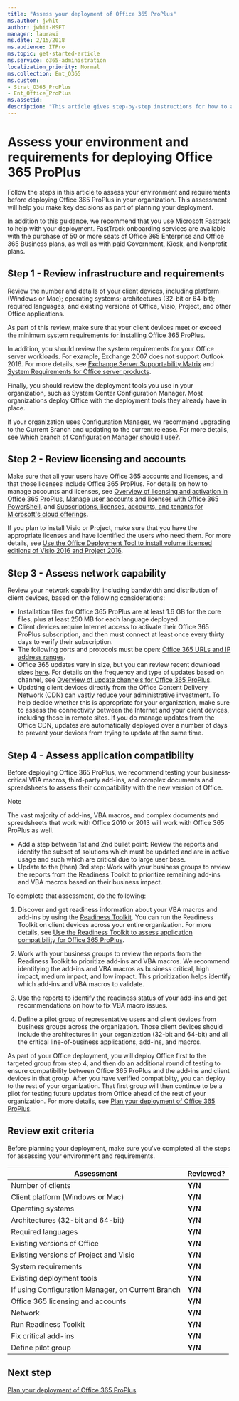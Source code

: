 ```yaml
---
title: "Assess your deployment of Office 365 ProPlus"
ms.author: jwhit
author: jwhit-MSFT
manager: laurawi
ms.date: 2/15/2018
ms.audience: ITPro
ms.topic: get-started-article
ms.service: o365-administration
localization_priority: Normal
ms.collection: Ent_O365
ms.custom:
- Strat_O365_ProPlus
- Ent_Office_ProPlus
ms.assetid:
description: "This article gives step-by-step instructions for how to assess your enivorment and requirements before deploying Office 365 ProPlus.  The article is intended for administrators in enterprise environments working with hundreds or thousands of computers."
---
```


# Assess your environment and requirements for deploying Office 365 ProPlus

Follow the steps in this article to assess your environment and requirements before deploying Office 365 ProPlus in your organization. This assessment will help you make key decisions as part of planning your deployment.

In addition to this guidance, we recommend that you use [Microsoft Fastrack](https://fasttrack.microsoft.com/office) to help with your deployment. FastTrack onboarding services are available with the purchase of 50 or more seats of Office 365 Enterprise and Office 365 Business plans, as well as with paid Government, Kiosk, and Nonprofit plans.

## Step 1 - Review infrastructure and requirements

Review the number and details of your client devices, including platform (Windows or Mac); operating systems; architectures (32-bit or 64-bit); required languages; and existing versions of Office, Visio, Project, and other Office applications. 

As part of this review, make sure that your client devices meet or exceed the [minimum system requirements for installing Office 365 ProPlus](https://products.office.com/en-us/office-system-requirements).

In addition, you should review the system requirements for your Office server workloads. For example, Exchange 2007 does not support Outlook 2016. For more details, see [Exchange Server Supportability Matrix](https://technet.microsoft.com/library/ff728623(v=exchg.150).aspx) and [System Requirements for Office server products](https://products.office.com/en-US/office-system-requirements).

Finally, you should review the deployment tools you use in your organization, such as System Center Configuration Manager. Most organizations deploy Office with the deployment tools they already have in place. 

If your organization uses Configuration Manager, we recommend upgrading to the Current Branch and updating to the current release. For more details, see [Which branch of Configuration Manager should I use?](https://docs.microsoft.com/en-us/sccm/core/understand/which-branch-should-i-use).

## Step 2 - Review licensing and accounts

Make sure that all your users have Office 365 accounts and licenses, and that those licenses include Office 365 ProPlus. For details on how to manage accounts and licenses, see [Overview of licensing and activation in Office 365 ProPlus](overview-of-licensing-and-activation-in-office-365-proplus.md), [Manage user accounts and licenses with Office 365 PowerShell](https://docs.microsoft.com/en-us/office365/enterprise/powershell/manage-user-accounts-and-licenses-with-office-365-powershell), and [Subscriptions, licenses, accounts, and tenants for Microsoft's cloud offerings](https://docs.microsoft.com/en-us/office365/enterprise/subscriptions-licenses-accounts-and-tenants-for-microsoft-cloud-offerings).

If you plan to install Visio or Project, make sure that you have the appropriate licenses and have identified the users who need them. For more details, see [Use the Office Deployment Tool to install volume licensed editions of Visio 2016 and Project 2016](use-the-office-deployment-tool-to-install-volume-licensed-editions-of-visio-2016.md).

## Step 3 - Assess network capability

Review your network capability, including bandwidth and distribution of client devices, based on the following considerations:

- Installation files for Office 365 ProPlus are at least 1.6 GB for the core files, plus at least 250 MB for each language deployed. 
- Client devices require Internet access to activate their Office 365 ProPlus subscription, and then must connect at least once every thirty days to verify their subscription. 
- The following ports and protocols must be open: [Office 365 URLs and IP address ranges](https://support.office.com/en-us/article/Office-365-URLs-and-IP-address-ranges-8548a211-3fe7-47cb-abb1-355ea5aa88a2?ui=en-US&rs=en-US&ad=US).
- Office 365 updates vary in size, but you can review recent download sizes [here](https://support.office.com/en-us/article/Download-sizes-approximate-for-channel-updates-to-Office-365-ProPlus-190f41e4-064d-486b-9c95-db08f973687c). For details on the frequency and type of updates based on channel, see [Overview of update channels for Office 365 ProPlus](overview-of-update-channels-for-office-365-proplus.md).  
- Updating client devices directly from the Office Content Delivery Network (CDN) can vastly reduce your administrative investment. To help decide whether this is appropriate for your organization, make sure to assess the connectivity between the Internet and your client devices, including those in remote sites. If you do manage updates from the Office CDN, updates are automatically deployed over a number of days to prevent your devices from trying to update at the same time. 

## Step 4 - Assess application compatibility

Before deploying Office 365 ProPlus, we recommend testing your business-critical VBA macros, third-party add-ins, and complex documents and spreadsheets to assess their compatibility with the new version of Office.  

> [!NOTE]
> The vast majority of add-ins, VBA macros, and complex documents and spreadsheets that work with Office 2010 or 2013 will work with Office 365 ProPlus as well.

-	Add a step between 1st and 2nd bullet point: Review the reports and identify the subset of solutions which must be updated and are in active usage and such which are critical due to large user base.
-	Update to the (then) 3rd step: Work with your business groups to review the reports from the Readiness Toolkit to prioritize remaining add-ins and VBA macros based on their business impact.






To complete that assessment, do the following:

1. Discover and get readiness information about your VBA macros and add-ins by using the [Readiness Toolkit](https://go.microsoft.com/fwlink/p/?linkid=859119). You can run the Readiness Toolkit on client devices across your entire organization. For more details, see [Use the Readiness Toolkit to assess application compatibility for Office 365 ProPlus](use-the-readiness-toolkit-to-assess-application-compatibility-for-office-365-pro.md). 
 
2. Work with your business groups to review the reports from the Readiness Toolkit to prioritize add-ins and VBA macros. We recommend identifying the add-ins and VBA macros as business critical, high impact, medium impact, and low impact.  This prioritization helps identify which add-ins and VBA macros to validate. 

3. Use the reports to identify the readiness status of your add-ins and get recommendations on how to fix VBA macro issues.

4. Define a pilot group of representative users and client devices from business groups across the organization. Those client devices should include the architectures in your organization (32-bit and 64-bit) and all the critical line-of-business applications, add-ins, and macros. 

As part of your Office deployment, you will deploy Office first to the targeted group from step 4, and then do an additional round of testing to ensure compatibility between Office 365 ProPlus and the add-ins and client devices in that group. After you have verified compatiblity, you can deploy to the rest of your organization. That first group will then continue to be a pilot for testing future updates from Office ahead of the rest of your organization. For more details, see [Plan your deployment of Office 365 ProPlus](plan-deploy-office-365-proplus-with-Configuration-Manager.md).  

## Review exit criteria 

Before planning your deployment, make sure you've completed all the steps for assessing your environment and requirements.

|Assessment         |Reviewed?            |
|-------------------|------------------|
|Number of clients                                |**Y/N**|
|Client platform (Windows or Mac)                 |**Y/N**|
|Operating systems                                |**Y/N**|
|Architectures (32-bit and 64-bit)                |**Y/N**|
|Required languages                                 |**Y/N**|
|Existing versions of Office                        |**Y/N**|
|Existing versions of Project and Visio              |**Y/N**|
|System requirements                              |**Y/N**|
|Existing deployment tools                          |**Y/N**|
|If using Configuration Manager, on Current Branch  |**Y/N**|
|Office 365 licensing and accounts                |**Y/N**|
|Network                                          |**Y/N**|
|Run Readiness Toolkit                        |**Y/N**|
|Fix critical add-ins                        |**Y/N**|
|Define pilot group                        |**Y/N**|


## Next step

[Plan your deployment of Office 365 ProPlus](plan-office-365-proplus.md).


